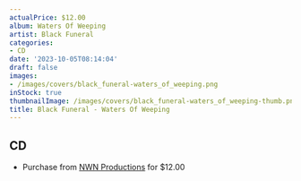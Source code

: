 ```yaml
---
actualPrice: $12.00
album: Waters Of Weeping
artist: Black Funeral
categories:
- CD
date: '2023-10-05T08:14:04'
draft: false
images:
- /images/covers/black_funeral-waters_of_weeping.png
inStock: true
thumbnailImage: /images/covers/black_funeral-waters_of_weeping-thumb.png
title: Black Funeral - Waters Of Weeping
---
```


## CD
* Purchase from [NWN Productions](http://shop.nwnprod.com/index.php?route=product/product&path=93&product_id=41028&sort=pd.name&order=ASC) for $12.00
